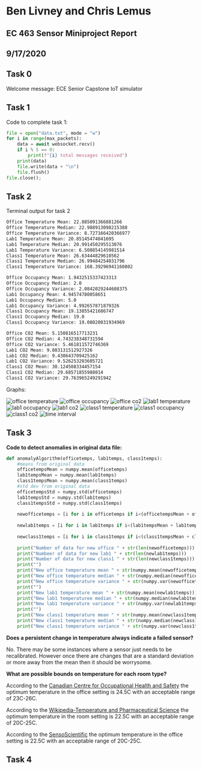 # Ben Livney and Chris Lemus
## EC 463 Sensor Miniproject Report
## 9/17/2020


## Task 0
Welcome message: ECE Senior Capstone IoT simulator


## Task 1
Code to complete task 1:
```python
file = open("data.txt", mode = "w")
for i in range(max_packets):
    data = await websocket.recv()
    if i % 5 == 0:
        print(f"{i} total messages received")
    print(data) 
    file.write(data + "\n")
    file.flush()
file.close();
```


## Task 2
Terminal output for task 2
```sh
Office Temperature Mean: 22.885091366881266
Office Temperature Median: 22.988913098215388
Office Temperature Variance: 8.727166420366977
Lab1 Temperature Mean: 20.85145474841695
Lab1 Temperature Median: 20.991450295513076
Lab1 Temperature Variance: 6.508854145981514
Class1 Temperature Mean: 26.63444829610562
Class1 Temperature Median: 26.99484254031796
Class1 Temperature Variance: 168.39296941160802

Office Occupancy Mean: 1.9432515337423313
Office Occupancy Median: 2.0
Office Occupancy Variance: 2.0842029244608375
Lab1 Occupancy Mean: 4.94574780058651
Lab1 Occupancy Median: 5.0
Lab1 Occupancy Variance: 4.992657871879326
Class1 Occupancy Mean: 19.13855421686747
Class1 Occupancy Median: 19.0
Class1 Occupancy Variance: 19.08020031934969

Office CO2 Mean: 5.150816517713231
Office CO2 Median: 4.743238348731594
Office CO2 Variance: 5.461811572746369
Lab1 CO2 Mean: 9.803131512927326
Lab1 CO2 Median: 9.430643709425162
Lab1 CO2 Variance: 9.526253203605721
Class1 CO2 Mean: 30.124508334457154
Class1 CO2 Median: 29.68571855988014
Class1 CO2 Variance: 29.763965249291942
```

Graphs:

![office temperature](https://github.com/blivney/2020-sensor-miniproject/blob/master/images/office%20temperature.png)
![office occupancy](https://github.com/blivney/2020-sensor-miniproject/blob/master/images/office%20occupancy.png)
![office co2](https://github.com/blivney/2020-sensor-miniproject/blob/master/images/office%20co2.png)
![lab1 temperature](https://github.com/blivney/2020-sensor-miniproject/blob/master/images/lab1%20temperature.png)
![lab1 occupancy](https://github.com/blivney/2020-sensor-miniproject/blob/master/images/lab1%20occupancy.png)
![lab1 co2](https://github.com/blivney/2020-sensor-miniproject/blob/master/images/lab1%20co2.png)
![class1 temperature](https://github.com/blivney/2020-sensor-miniproject/blob/master/images/class1%20temperature.png)
![class1 occupancy](https://github.com/blivney/2020-sensor-miniproject/blob/master/images/class1%20occupancy.png)
![class1 co2](https://github.com/blivney/2020-sensor-miniproject/blob/master/images/class1%20co2.png)
![time interval](https://github.com/blivney/2020-sensor-miniproject/blob/master/images/time%20interval.png)



## Task 3
**Code to detect anomalies in original data file:**
```python 
def anomalyAlgorithm(officetemps, lab1temps, class1temps):
    #means from original data
    officetempsMean = numpy.mean(officetemps)
    lab1tempsMean = numpy.mean(lab1temps)
    class1tempsMean = numpy.mean(class1temps)
    #std dev from original data
    officetempsStd = numpy.std(officetemps)
    lab1tempsStd = numpy.std(lab1temps)
    class1tempsStd = numpy.std(class1temps)
    
    newofficetemps = [i for i in officetemps if i<(officetempsMean + officetempsStd)  and i>(officetempsMean - officetempsStd)]
    
    newlab1temps = [i for i in lab1temps if i<(lab1tempsMean + lab1tempsStd) and i>(lab1tempsMean - lab1tempsStd)]
    
    newclass1temps = [i for i in class1temps if i<(class1tempsMean + class1tempsStd) and i>(class1tempsMean - class1tempsStd)]
    
    print("Number of data for new office " + str(len(newofficetemps)))
    print("Numbeer of data for new lab1 " + str(len(newlab1temps)))
    print("Number of data for new class1 " + str(len(newclass1temps)))
    print("")
    print("New office temperature mean " + str(numpy.mean(newofficetemps)))
    print("New office temperature median " + str(numpy.median(newofficetemps)))
    print("New office temperature variance " + str(numpy.var(newofficetemps)))
    print("")
    print("New lab1 temperature mean " + str(numpy.mean(newlab1temps)))
    print("New lab1 temperaturee median " + str(numpy.median(newlab1temps)))
    print("New lab1 temperature variance " + str(numpy.var(newlab1temps)))
    print("")
    print("New class1 temperature mean " + str(numpy.mean(newclass1temps)))
    print("New class1 temperature median " + str(numpy.median(newclass1temps)))
    print("New class1 temperature variance " + str(numpy.var(newclass1temps)))
``` 
**Does a persistent change in temperature always indicate a failed sensor?**

No. There may be some instances where a sensor just needs to be recalibrated. However once there are changes that are a 
standard deviation or more away from the mean then it should be worrysome. 

**What are possible bounds on temperature for each room type?** 

According to the [Canadian Centre for Occupational Health and Safety](https://www.ccohs.ca/oshanswers/phys_agents/thermal_comfort.html#:~:text=Recommendations%20provided%20by%20CSA%20Z412,of%2020%2D23.5%C2%B0C) the optimum temperature in the office setting is 24.5C with an acceptable range of 23C-26C. 
    
According to the [Wikipedia-Temperature and Pharmaceutical Science](https://en.wikipedia.org/wiki/Talk%3ARoom_temperature#:~:text=20%C2%B0C%20to%2025,listed%20on%20many%20pharmaceutical%20products.) the optimum temperature in the room setting is 22.5C with an acceptable range of 20C-25C.
    
According to the [SensoScientific](https://www.sensoscientific.com/blog-maintain-laboratory-temperature-humidity/#:~:text=In%20the%20United%20States%2C%20the,Other%20standards%20exist.) the optimum temperature in the office setting is 22.5C with an acceptable range of 20C-25C.
## Task 4


